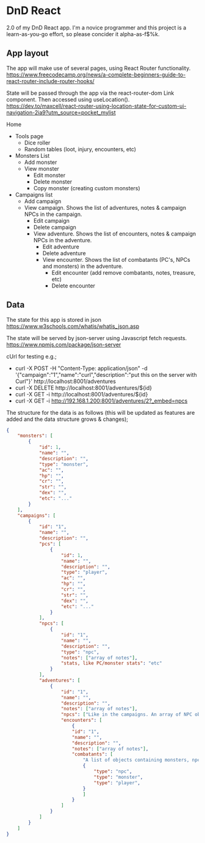 # DnD React
 2.0 of my DnD React app. 
 I'm a novice programmer and this project is a learn-as-you-go effort, so please concider it alpha-as-f$%k.

## App layout
The app will make use of several pages, using React Router functionality. https://www.freecodecamp.org/news/a-complete-beginners-guide-to-react-router-include-router-hooks/

State will be passed through the app via the react-router-dom Link component. Then accessed using useLocation(). https://dev.to/maxcell/react-router-using-location-state-for-custom-ui-navigation-2ia9?utm_source=pocket_mylist

Home
* Tools page
    * Dice roller
    * Random tables (loot, injury, encounters, etc)
* Monsters List
    * Add monster
    * View monster
        * Edit monster
        * Delete monster
        * Copy monster (creating custom monsters)
* Campaigns list
    * Add campaign
    * View campaign. Shows the list of adventures, notes & campaign NPCs in the campaign.
        * Edit campaign
        * Delete campaign
        * View adventure. Shows the list of encounters, notes & campaign NPCs in the adventure.
            * Edit adventure
            * Delete adventure
            * View encounter. Shows the list of combatants (PC's, NPCs and monsters) in the adventure.
                * Edit encounter (add remove combatants, notes, treasure, etc)
                * Delete encounter
     
 ## Data
 The state for this app is stored in json https://www.w3schools.com/whatis/whatis_json.asp

The state will be served by json-server using Javascript fetch requests. https://www.npmjs.com/package/json-server

cUrl for testing e.g.;
* curl -X POST -H "Content-Type: application/json" -d '{"campaign":"1","name":"curl","description":"put this on the server with Curl"}' http://localhost:8001/adventures
*  curl -X DELETE http://localhost:8001/adventures/${id}
*  curl -X GET -i http://localhost:8001/adventures/${id}
*  curl -X  GET -i http://192.168.1.200:8001/adventures/2?_embed=npcs

The structure for the data is as follows (this will be updated as features are added and the data structure grows & changes);
```json
{
    "monsters": [
        {
            "id": 1,
            "name": "",
            "description": "",
            "type": "monster",
            "ac": "",
            "hp": "",
            "cr": "",
            "str": "",
            "dex": "",
            "etc": "..."
        }
    ],
    "campaigns": [
        {
            "id": "1",
            "name": "",
            "description": "",
            "pcs": [
                {
                    "id": 1,
                    "name": "",
                    "description": "",
                    "type": "player",
                    "ac": "",
                    "hp": "",
                    "cr": "",
                    "str": "",
                    "dex": "",
                    "etc": "..."
                }
            ],
            "npcs": [
                {
                    "id": "1",
                    "name": "",
                    "description": "",
                    "type": "npc",
                    "notes": ["array of notes"],
                    "stats, like PC/monster stats": "etc"
                }
            ],
            "adventures": [
                {
                    "id": "1",
                    "name": "",
                    "description": "",
                    "notes": ["array of notes"],
                    "npcs": ["Like in the campaigns. An array of NPC objects", "That can be copied from the campaign state"],
                    "encounters": [
                        {
                        "id": "1",
                        "name": "",
                        "description": "",
                        "notes": ["array of notes"],
                        "combatants": [
                            "A list of objects containing monsters, npcs & player characters",
                            {
                                "type": "npc",
                                "type": "monster",
                                "type": "player",
                            }
                            ]
                        }
                    ]
                }
            ]
        }
    ]
}
```

